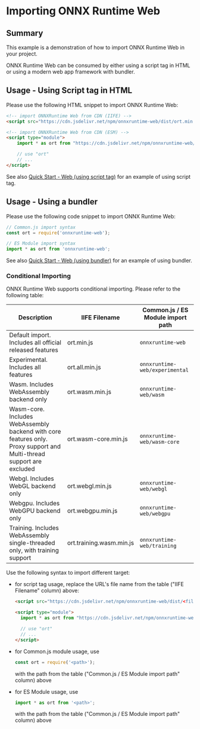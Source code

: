 # Importing ONNX Runtime Web

## Summary

This example is a demonstration of how to import ONNX Runtime Web in your project.

ONNX Runtime Web can be consumed by either using a script tag in HTML or using a modern web app framework with bundler.

## Usage - Using Script tag in HTML

Please use the following HTML snippet to import ONNX Runtime Web:

```html
<!-- import ONNXRuntime Web from CDN (IIFE) -->
<script src="https://cdn.jsdelivr.net/npm/onnxruntime-web/dist/ort.min.js"></script>
```

```html
<!-- import ONNXRuntime Web from CDN (ESM) -->
<script type="module">
    import * as ort from "https://cdn.jsdelivr.net/npm/onnxruntime-web/dist/esm/ort.min.js";

    // use "ort"
    // ...
</script>
```

See also [Quick Start - Web (using script tag)](../quick-start_onnxruntime-web-script-tag) for an example of using script tag.

## Usage - Using a bundler

Please use the following code snippet to import ONNX Runtime Web:

```js
// Common.js import syntax
const ort = require('onnxruntime-web');
```

```js
// ES Module import syntax
import * as ort from 'onnxruntime-web';
```

See also [Quick Start - Web (using bundler)](../quick-start_onnxruntime-web-bundler) for an example of using bundler.

### Conditional Importing

ONNX Runtime Web supports conditional importing. Please refer to the following table:

| Description | IIFE Filename | Common.js / ES Module import path |
|--------------|-----------|------------|
| Default import. Includes all official released features | ort.min.js | `onnxruntime-web` |
| Experimental. Includes all features | ort.all.min.js | `onnxruntime-web/experimental` |
| Wasm. Includes WebAssembly backend only | ort.wasm.min.js | `onnxruntime-web/wasm` |
| Wasm-core. Includes WebAssembly backend with core features only. Proxy support and Multi-thread support are excluded | ort.wasm-core.min.js | `onnxruntime-web/wasm-core` |
| Webgl. Includes WebGL backend only | ort.webgl.min.js | `onnxruntime-web/webgl` |
| Webgpu. Includes WebGPU backend only | ort.webgpu.min.js | `onnxruntime-web/webgpu` |
| Training. Includes WebAssembly single-threaded only, with training support | ort.training.wasm.min.js | `onnxruntime-web/training` |

Use the following syntax to import different target:
* for script tag usage, replace the URL's file name from the table ("IIFE Filename" column) above:
  ```html
  <script src="https://cdn.jsdelivr.net/npm/onnxruntime-web/dist/<file-name>"></script>
  ```
  ```html
  <script type="module">
    import * as ort from "https://cdn.jsdelivr.net/npm/onnxruntime-web/dist/esm/<file-name>";

    // use "ort"
    // ...
  </script>
  ```

* for Common.js module usage, use
  ```js
  const ort = require('<path>');
  ```
  with the path from the table ("Common.js / ES Module import path" column) above
* for ES Module usage, use
  ```js
  import * as ort from '<path>';
  ```
  with the path from the table ("Common.js / ES Module import path" column) above
